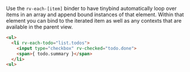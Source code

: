 Use the `rv-each-[item]` binder to have tinybind automatically loop over items in an array and append bound instances of that element. Within that element you can bind to the iterated item as well as any contexts that are available in the parent view.

```html
<ul>
  <li rv-each-todo="list.todos">
    <input type="checkbox" rv-checked="todo.done">
    <span>{ todo.summary }</span>
  </li>
<ul>
```
